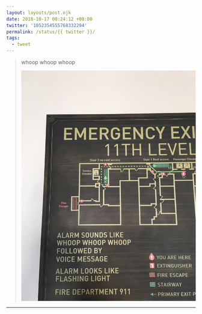 ```yaml
---
layout: layouts/post.njk
date: 2018-10-17 00:24:12 +00:00
twitter: '1052354555768332294'
permalink: /status/{{ twitter }}/
tags: 
  - tweet
---
```


> whoop whoop whoop 
> 
> ![Emergency plan wall plaque that says “Alarm sounds like whoop whoop whoop”](/img/1052354555768332294-Dpq244jUUAEHYf5.jpg)

---

